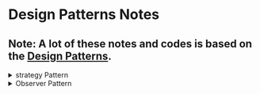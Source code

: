 # Design Patterns Notes

## Note: A lot of these notes and codes is based on the [Design Patterns](https://refactoring.guru/design-patterns).

<details>
<summary> strategy Pattern </summary>

## Strategy Pattern:

### Defination

- Strategy is a behavioral design pattern that lets you define a family of algorithms, put each of them into a separate class, and make their objects interchangeable.

### Problem

- Any change to one of the algorithms, whether it was a simple bug fix or a slight adjustment of the street score, affected the whole class, increasing the chance of creating an error in already-working code.
  In addition, teamwork became inefficient. Your teammates, who had been hired right after the successful release, complain that they spend too much time resolving merge conflicts. Implementing a new feature requires you to change the same huge class, conflicting with the code produced by other people.

### Solution

- The Strategy pattern suggests that you take a class that does something specific in a lot of different ways and extract all of these algorithms into separate classes called strategies.
  The original class, called context, must have a field for storing a reference to one of the strategies. The context delegates the work to a linked strategy object instead of executing it on its own.
  The context isn’t responsible for selecting an appropriate algorithm for the job. Instead, the client passes the desired strategy to the context. In fact, the context doesn’t know much about strategies. It works with all strategies through the same generic interface, which only exposes a single method for triggering the algorithm encapsulated within the selected strategy.
  This way the context becomes independent of concrete strategies, so you can add new algorithms or modify existing ones without changing the code of the context or other strategies.

### UML Diagram

![uml_strategy_pattern](https://refactoring.guru/images/patterns/diagrams/strategy/structure-2x.png?id=5bd791857c3bab419bcf4fa86877439d)

### Pros and Cons

![strategy_pattern_pros_and_cons](screenshots/strategyPatternPros&Cons.jpg)

</details>

<details>
<summary> Observer Pattern </summary>

## Observer Pattern:

### Defination

- Observer is a behavioral design pattern that lets you define a subscription mechanism to notify multiple objects about any events that happen to the object they’re observing.

### Problem

- It's a Poll problem. Imagine that you have subscripers objects that every now and then ask the publisher class if it has any change and act accordingly.This is a very common problem in the real world.

### Solution

- The Observer pattern suggests that you add a subscription mechanism to the publisher class so individual objects can subscribe to or unsubscribe from a stream of events coming from.Now, whenever an important event happens to the publisher, it goes over its subscribers and calls the specific notification method on their objects.

### UML Diagram

![uml_observer_pattern](https://refactoring.guru/images/patterns/diagrams/observer/structure-2x.png)

### Pros and Cons

![observer_pattern_pros_and_cons](screenshots/observerPatternPros&Cons.jpeg)

</details>
